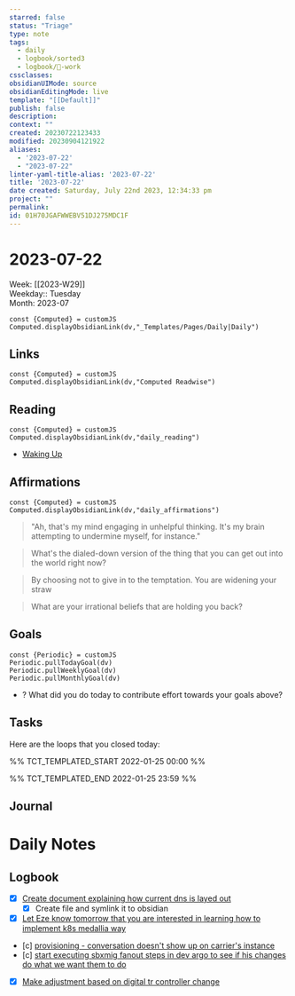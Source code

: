 ```yaml
---
starred: false
status: "Triage"
type: note
tags:
  - daily
  - logbook/sorted3
  - logbook/👔-work
cssclasses: 
obsidianUIMode: source
obsidianEditingMode: live
template: "[[Default]]"
publish: false
description: 
context: ""
created: 20230722123433
modified: 20230904121922
aliases:
  - '2023-07-22'
  - "2023-07-22"
linter-yaml-title-alias: '2023-07-22'
title: '2023-07-22'
date created: Saturday, July 22nd 2023, 12:34:33 pm
project: ""
permalink: 
id: 01H70JGAFWWEBV51DJ275MDC1F
---
```


# 2023-07-22

Week: [[2023-W29]]  
Weekday:: Tuesday  
Month: 2023-07

```dataviewjs
const {Computed} = customJS
Computed.displayObsidianLink(dv,"_Templates/Pages/Daily|Daily")
```

## Links

```dataviewjs
const {Computed} = customJS
Computed.displayObsidianLink(dv,"Computed Readwise")
```

## Reading

```dataviewjs
const {Computed} = customJS
Computed.displayObsidianLink(dv,"daily_reading")
```
- [Waking Up]( https://read.readwise.io/read/01gjr2j724698ts9z7mbyxz63z)


## Affirmations

```dataviewjs
const {Computed} = customJS
Computed.displayObsidianLink(dv,"daily_affirmations")
```

> "Ah, that's my mind engaging in unhelpful thinking. It's my brain attempting to undermine myself, for instance."

> What's the dialed-down version of the thing that you can get out into the world right now?

> By choosing not to give in to the temptation. You are widening your straw

> What are your irrational beliefs that are holding you back?

## Goals

```dataviewjs
const {Periodic} = customJS
Periodic.pullTodayGoal(dv)
Periodic.pullWeeklyGoal(dv)
Periodic.pullMonthlyGoal(dv)
```
- ? What did you do today to contribute effort towards your goals above?

## Tasks

Here are the loops that you closed today:

%% TCT_TEMPLATED_START 2022-01-25 00:00 %%

%% TCT_TEMPLATED_END 2022-01-25 23:59 %%

## Journal



# Daily Notes


## Logbook
- [x] [Create document explaining how current dns is layed out](things:///show?id=2dhUEZgZLDmivhafiQBBvK)
	- [x] Create file and symlink it to obsidian
- [x] [Let Eze know tomorrow that you are interested in learning how to implement k8s medallia way](things:///show?id=YELdrgaLEpeeyKoGcdFGv5)
- [c] [provisioning - conversation doesn't show up on carrier's instance](things:///show?id=LhCkmsH66oARhpgizURVcZ)
- [c] [start executing sbxmig fanout steps  in dev argo to see if his changes do what we want them to do](things:///show?id=KbthPBS7RrkctwwaWpSCSp)
- [x] [Make adjustment based on digital tr controller change](things:///show?id=29yXQox358QdhujJfE6t1q)
